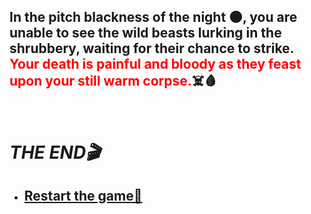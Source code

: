 ## In the pitch blackness of the night 🌑, you are unable to see the wild beasts lurking in the shrubbery, waiting for their chance to strike.  <span style= "color:red">Your death is painful and bloody as they feast upon your still warm corpse.</span>☠️🩸
<br>
 <h1><b><i>THE END🎬</i><b></h1>

- ## [Restart the game🔁](../begin-journey.md)

